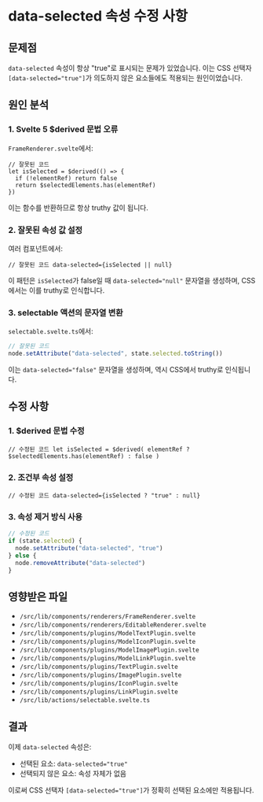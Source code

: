 # data-selected 속성 수정 사항

## 문제점

`data-selected` 속성이 항상 "true"로 표시되는 문제가 있었습니다. 이는 CSS 선택자 `[data-selected="true"]`가 의도하지 않은 요소들에도 적용되는 원인이었습니다.

## 원인 분석

### 1. Svelte 5 $derived 문법 오류

`FrameRenderer.svelte`에서:

```svelte
// 잘못된 코드
let isSelected = $derived(() => {
  if (!elementRef) return false
  return $selectedElements.has(elementRef)
})
```

이는 함수를 반환하므로 항상 truthy 값이 됩니다.

### 2. 잘못된 속성 값 설정

여러 컴포넌트에서:

```svelte
// 잘못된 코드 data-selected={isSelected || null}
```

이 패턴은 `isSelected`가 false일 때 `data-selected="null"` 문자열을 생성하며, CSS에서는 이를 truthy로 인식합니다.

### 3. selectable 액션의 문자열 변환

`selectable.svelte.ts`에서:

```typescript
// 잘못된 코드
node.setAttribute("data-selected", state.selected.toString())
```

이는 `data-selected="false"` 문자열을 생성하며, 역시 CSS에서 truthy로 인식됩니다.

## 수정 사항

### 1. $derived 문법 수정

```svelte
// 수정된 코드 let isSelected = $derived( elementRef ? $selectedElements.has(elementRef) : false )
```

### 2. 조건부 속성 설정

```svelte
// 수정된 코드 data-selected={isSelected ? "true" : null}
```

### 3. 속성 제거 방식 사용

```typescript
// 수정된 코드
if (state.selected) {
  node.setAttribute("data-selected", "true")
} else {
  node.removeAttribute("data-selected")
}
```

## 영향받은 파일

- `/src/lib/components/renderers/FrameRenderer.svelte`
- `/src/lib/components/renderers/EditableRenderer.svelte`
- `/src/lib/components/plugins/ModelTextPlugin.svelte`
- `/src/lib/components/plugins/ModelIconPlugin.svelte`
- `/src/lib/components/plugins/ModelImagePlugin.svelte`
- `/src/lib/components/plugins/ModelLinkPlugin.svelte`
- `/src/lib/components/plugins/TextPlugin.svelte`
- `/src/lib/components/plugins/ImagePlugin.svelte`
- `/src/lib/components/plugins/IconPlugin.svelte`
- `/src/lib/components/plugins/LinkPlugin.svelte`
- `/src/lib/actions/selectable.svelte.ts`

## 결과

이제 `data-selected` 속성은:

- 선택된 요소: `data-selected="true"`
- 선택되지 않은 요소: 속성 자체가 없음

이로써 CSS 선택자 `[data-selected="true"]`가 정확히 선택된 요소에만 적용됩니다.
